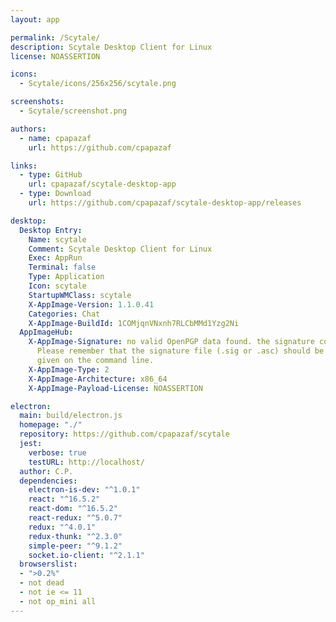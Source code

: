 ```yaml
---
layout: app

permalink: /Scytale/
description: Scytale Desktop Client for Linux
license: NOASSERTION

icons:
  - Scytale/icons/256x256/scytale.png

screenshots:
  - Scytale/screenshot.png

authors:
  - name: cpapazaf
    url: https://github.com/cpapazaf

links:
  - type: GitHub
    url: cpapazaf/scytale-desktop-app
  - type: Download
    url: https://github.com/cpapazaf/scytale-desktop-app/releases

desktop:
  Desktop Entry:
    Name: scytale
    Comment: Scytale Desktop Client for Linux
    Exec: AppRun
    Terminal: false
    Type: Application
    Icon: scytale
    StartupWMClass: scytale
    X-AppImage-Version: 1.1.0.41
    Categories: Chat
    X-AppImage-BuildId: 1COMjqnVNxnh7RLCbMMd1Yzg2Ni
  AppImageHub:
    X-AppImage-Signature: no valid OpenPGP data found. the signature could not be verified.
      Please remember that the signature file (.sig or .asc) should be the first file
      given on the command line.
    X-AppImage-Type: 2
    X-AppImage-Architecture: x86_64
    X-AppImage-Payload-License: NOASSERTION

electron:
  main: build/electron.js
  homepage: "./"
  repository: https://github.com/cpapazaf/scytale
  jest:
    verbose: true
    testURL: http://localhost/
  author: C.P.
  dependencies:
    electron-is-dev: "^1.0.1"
    react: "^16.5.2"
    react-dom: "^16.5.2"
    react-redux: "^5.0.7"
    redux: "^4.0.1"
    redux-thunk: "^2.3.0"
    simple-peer: "^9.1.2"
    socket.io-client: "^2.1.1"
  browserslist:
  - ">0.2%"
  - not dead
  - not ie <= 11
  - not op_mini all
---
```

